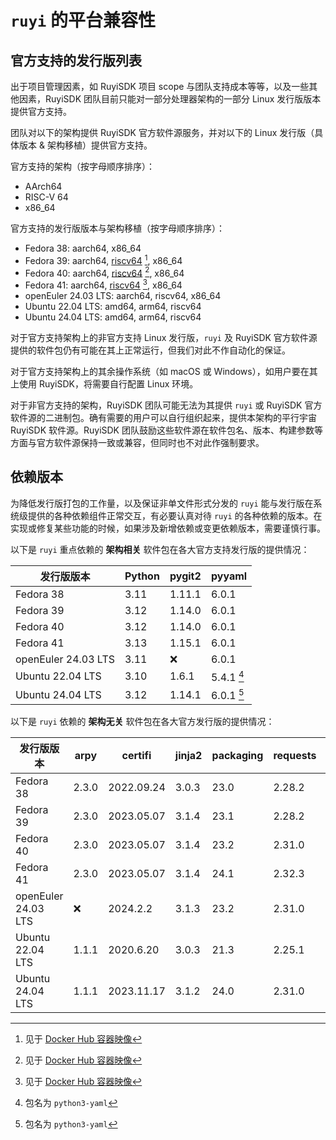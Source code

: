 # `ruyi` 的平台兼容性

## 官方支持的发行版列表

出于项目管理因素，如 RuyiSDK 项目 scope 与团队支持成本等等，以及一些其他因素，RuyiSDK
团队目前只能对一部分处理器架构的一部分 Linux 发行版版本提供官方支持。

团队对以下的架构提供 RuyiSDK 官方软件源服务，并对以下的 Linux
发行版（具体版本 & 架构移植）提供官方支持。

官方支持的架构（按字母顺序排序）：

* AArch64
* RISC-V 64
* x86\_64

官方支持的发行版版本与架构移植（按字母顺序排序）：

* Fedora 38: aarch64, x86\_64
* Fedora 39: aarch64, [riscv64][fedora-riscv] [^fedora-riscv-source], x86\_64
* Fedora 40: aarch64, [riscv64][fedora-riscv] [^fedora-riscv-source], x86\_64
* Fedora 41: aarch64, [riscv64][fedora-riscv] [^fedora-riscv-source], x86\_64
* openEuler 24.03 LTS: aarch64, riscv64, x86\_64
* Ubuntu 22.04 LTS: amd64, arm64, riscv64
* Ubuntu 24.04 LTS: amd64, arm64, riscv64

[fedora-riscv]: https://fedoraproject.org/wiki/Architectures/RISC-V
[^fedora-riscv-source]: 见于 [Docker Hub 容器映像](https://hub.docker.com/r/fedorariscv/base)

对于官方支持架构上的非官方支持 Linux 发行版，`ruyi` 及 RuyiSDK
官方软件源提供的软件包仍有可能在其上正常运行，但我们对此不作自动化的保证。

对于官方支持架构上的其余操作系统（如 macOS 或 Windows），如用户要在其上使用
RuyiSDK，将需要自行配置 Linux 环境。

对于非官方支持的架构，RuyiSDK 团队可能无法为其提供 `ruyi` 或 RuyiSDK
官方软件源的二进制包。确有需要的用户可以自行组织起来，提供本架构的平行宇宙
RuyiSDK 软件源。RuyiSDK 团队鼓励这些软件源在软件包名、版本、构建参数等方面与官方软件源保持一致或兼容，但同时也不对此作强制要求。

## 依赖版本

为降低发行版打包的工作量，以及保证非单文件形式分发的 `ruyi` 能与发行版在系统级提供的各种依赖组件正常交互，有必要认真对待
`ruyi` 的各种依赖的版本。在实现或修复某些功能的时候，如果涉及新增依赖或变更依赖版本，需要谨慎行事。

以下是 `ruyi` 重点依赖的 **架构相关** 软件包在各大官方支持发行版的提供情况：

| 发行版版本          | Python | pygit2 | pyyaml     |
|---------------------|--------|--------|------------|
| Fedora 38           | 3.11   | 1.11.1 | 6.0.1      |
| Fedora 39           | 3.12   | 1.14.0 | 6.0.1      |
| Fedora 40           | 3.12   | 1.14.0 | 6.0.1      |
| Fedora 41           | 3.13   | 1.15.1 | 6.0.1      |
| openEuler 24.03 LTS | 3.11   | :x:    | 6.0.1      |
| Ubuntu 22.04 LTS    | 3.10   | 1.6.1  | 5.4.1 [^1] |
| Ubuntu 24.04 LTS    | 3.12   | 1.14.1 | 6.0.1 [^1] |

[^1]: 包名为 `python3-yaml`

以下是 `ruyi` 依赖的 **架构无关** 软件包在各大官方发行版的提供情况：

| 发行版版本          | arpy  | certifi    | jinja2 | packaging | requests | rich   | semver | tomlkit | typing\_extensions |
|---------------------|-------|------------|--------|-----------|----------|--------|--------|---------|--------------------|
| Fedora 38           | 2.3.0 | 2022.09.24 | 3.0.3  | 23.0      | 2.28.2   | 13.3.1 | 2.13.0 | 0.11.4  | 4.5.0              |
| Fedora 39           | 2.3.0 | 2023.05.07 | 3.1.4  | 23.1      | 2.28.2   | 13.5.2 | 3.0.2  | 0.11.4  | 4.12.2             |
| Fedora 40           | 2.3.0 | 2023.05.07 | 3.1.4  | 23.2      | 2.31.0   | 13.7.0 | 3.0.2  | 0.12.3  | 4.12.2             |
| Fedora 41           | 2.3.0 | 2023.05.07 | 3.1.4  | 24.1      | 2.32.3   | 13.7.1 | 3.0.2  | 0.12.4  | 4.12.2             |
| openEuler 24.03 LTS | :x:   | 2024.2.2   | 3.1.3  | 23.2      | 2.31.0   | 13.7.1 | 3.0.2  | 0.12.3  | 4.10.0             |
| Ubuntu 22.04 LTS    | 1.1.1 | 2020.6.20  | 3.0.3  | 21.3      | 2.25.1   | 11.2.0 | 2.10.2 | 0.9.2   | 3.10.0.2           |
| Ubuntu 24.04 LTS    | 1.1.1 | 2023.11.17 | 3.1.2  | 24.0      | 2.31.0   | 13.7.1 | 2.10.2 | 0.12.4  | 4.10.0             |

